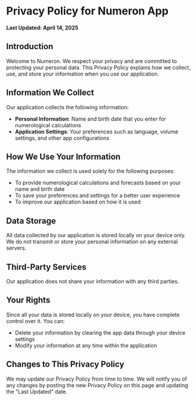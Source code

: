 # Privacy Policy for Numeron App

**Last Updated: April 14, 2025**

## Introduction

Welcome to Numeron. We respect your privacy and are committed to protecting your personal data. This Privacy Policy explains how we collect, use, and store your information when you use our application.

## Information We Collect

Our application collects the following information:

- **Personal Information**: Name and birth date that you enter for numerological calculations
- **Application Settings**: Your preferences such as language, volume settings, and other app configurations

## How We Use Your Information

The information we collect is used solely for the following purposes:

- To provide numerological calculations and forecasts based on your name and birth date
- To save your preferences and settings for a better user experience
- To improve our application based on how it is used

## Data Storage

All data collected by our application is stored locally on your device only. We do not transmit or store your personal information on any external servers.

## Third-Party Services

Our application does not share your information with any third parties.

## Your Rights

Since all your data is stored locally on your device, you have complete control over it. You can:

- Delete your information by clearing the app data through your device settings
- Modify your information at any time within the application

## Changes to This Privacy Policy

We may update our Privacy Policy from time to time. We will notify you of any changes by posting the new Privacy Policy on this page and updating the "Last Updated" date.